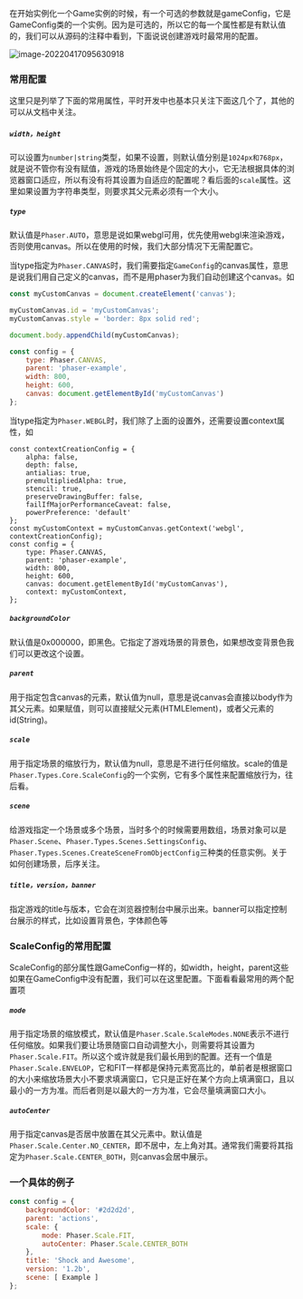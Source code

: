 在开始实例化一个Game实例的时候，有一个可选的参数就是gameConfig，它是GameConfig类的一个实例。因为是可选的，所以它的每一个属性都是有默认值的，我们可以从源码的注释中看到，下面说说创建游戏时最常用的配置。

![image-20220417095630918](https://cdn.jsdelivr.net/gh/ywxgod/image_source/imgs20220417095811.png)

### 常用配置

这里只是列举了下面的常用属性，平时开发中也基本只关注下面这几个了，其他的可以从文档中关注。

##### `width，height`

可以设置为`number|string`类型，如果不设置，则默认值分别是`1024px和768px`，就是说不管你有没有赋值，游戏的场景始终是个固定的大小，它无法根据具体的浏览器窗口适应，所以有没有将其设置为自适应的配置呢？看后面的`scale`属性。这里如果设置为字符串类型，则要求其父元素必须有一个大小。

##### `type`

默认值是`Phaser.AUTO`，意思是说如果webgl可用，优先使用webgl来渲染游戏，否则使用canvas。所以在使用的时候，我们大部分情况下无需配置它。

当type指定为`Phaser.CANVAS`时，我们需要指定`GameConfig`的canvas属性，意思是说我们用自己定义的canvas，而不是用phaser为我们自动创建这个canvas。如

```javascript
const myCustomCanvas = document.createElement('canvas');

myCustomCanvas.id = 'myCustomCanvas';
myCustomCanvas.style = 'border: 8px solid red';

document.body.appendChild(myCustomCanvas);

const config = {
    type: Phaser.CANVAS,
    parent: 'phaser-example',
    width: 800,
    height: 600,
    canvas: document.getElementById('myCustomCanvas')
};
```

当type指定为`Phaser.WEBGL`时，我们除了上面的设置外，还需要设置context属性，如

```javascript{1-11,18}
const contextCreationConfig = {
    alpha: false,
    depth: false,
    antialias: true,
    premultipliedAlpha: true,
    stencil: true,
    preserveDrawingBuffer: false,
    failIfMajorPerformanceCaveat: false,
    powerPreference: 'default'
};
const myCustomContext = myCustomCanvas.getContext('webgl', contextCreationConfig);
const config = {
    type: Phaser.CANVAS,
    parent: 'phaser-example',
    width: 800,
    height: 600,
    canvas: document.getElementById('myCustomCanvas'),
    context: myCustomContext,
};

```

##### `backgroundColor`

默认值是0x000000，即黑色。它指定了游戏场景的背景色，如果想改变背景色我们可以更改这个设置。

##### `parent`

用于指定包含canvas的元素，默认值为null，意思是说canvas会直接以body作为其父元素。如果赋值，则可以直接赋父元素(HTMLElement)，或者父元素的id(String)。

##### `scale`

用于指定场景的缩放行为，默认值为null，意思是不进行任何缩放。scale的值是`Phaser.Types.Core.ScaleConfig`的一个实例，它有多个属性来配置缩放行为，往后看。

##### `scene`

给游戏指定一个场景或多个场景，当时多个的时候需要用数组，场景对象可以是`Phaser.Scene`、`Phaser.Types.Scenes.SettingsConfig`、`Phaser.Types.Scenes.CreateSceneFromObjectConfig`三种类的任意实例。关于如何创建场景，后序关注。

##### `title，version，banner`

指定游戏的title与版本，它会在浏览器控制台中展示出来。banner可以指定控制台展示的样式，比如设置背景色，字体颜色等

### ScaleConfig的常用配置

ScaleConfig的部分属性跟GameConfig一样的，如width，height，parent这些如果在GameConfig中没有配置，我们可以在这里配置。下面看看最常用的两个配置项

##### `mode`

用于指定场景的缩放模式，默认值是`Phaser.Scale.ScaleModes.NONE`表示不进行任何缩放。如果我们要让场景随窗口自动调整大小，则需要将其设置为`Phaser.Scale.FIT`。所以这个或许就是我们最长用到的配置。还有一个值是`Phaser.Scale.ENVELOP`，它和FIT一样都是保持元素宽高比的，单前者是根据窗口的大小来缩放场景大小不要求填满窗口，它只是正好在某个方向上填满窗口，且以最小的一方为准。而后者则是以最大的一方为准，它会尽量填满窗口大小。

##### `autoCenter`

用于指定canvas是否居中放置在其父元素中。默认值是`Phaser.Scale.Center.NO_CENTER`，即不居中，左上角对其。通常我们需要将其指定为`Phaser.Scale.CENTER_BOTH`，则canvas会居中展示。

### 一个具体的例子

```javascript
const config = {
    backgroundColor: '#2d2d2d',
    parent: 'actions',
    scale: {
        mode: Phaser.Scale.FIT,
        autoCenter: Phaser.Scale.CENTER_BOTH
    },
    title: 'Shock and Awesome',
    version: '1.2b',
    scene: [ Example ]
};
```


